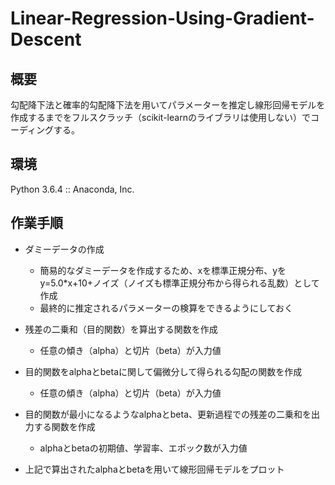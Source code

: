 # Linear-Regression-Using-Gradient-Descent

## 概要
勾配降下法と確率的勾配降下法を用いてパラメーターを推定し線形回帰モデルを作成するまでをフルスクラッチ（scikit-learnのライブラリは使用しない）でコーディングする。

## 環境
Python 3.6.4 :: Anaconda, Inc.

## 作業手順
- ダミーデータの作成
  - 簡易的なダミーデータを作成するため、xを標準正規分布、yをy=5.0*x+10+ノイズ（ノイズも標準正規分布から得られる乱数）として作成
  - 最終的に推定されるパラメーターの検算をできるようにしておく
  
- 残差の二乗和（目的関数）を算出する関数を作成
  - 任意の傾き（alpha）と切片（beta）が入力値

- 目的関数をalphaとbetaに関して偏微分して得られる勾配の関数を作成
  - 任意の傾き（alpha）と切片（beta）が入力値

- 目的関数が最小になるようなalphaとbeta、更新過程での残差の二乗和を出力する関数を作成
  - alphaとbetaの初期値、学習率、エポック数が入力値

- 上記で算出されたalphaとbetaを用いて線形回帰モデルをプロット
